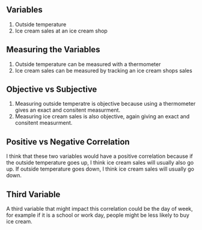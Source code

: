 ## Variables
1. Outside temperature
2. Ice cream sales at an ice cream shop 

## Measuring the Variables
1. Outside temperature can be measured with a thermometer 
2. Ice cream sales can be measured by tracking an ice cream shops sales 

## Objective vs Subjective
1. Measuring outside temperatre is objective because using a thermometer gives
an exact and consitent measurment.
2. Measuring ice cream sales is also objective, again giving an exact and
consitent measurment.

## Positive vs Negative Correlation
I think that these two variables would have a positive correlation because if the
outside temperature goes up, I think ice cream sales will usually also go up. If
outside temperature goes down, I think ice cream sales will usually go down.

## Third Variable
A third variable that might impact this correlation could be the day of week,
for example if it is a school or work day, people might be less likely to buy 
ice cream.
